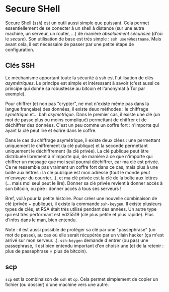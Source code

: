 # Secure SHell

Secure Shell (`ssh`) est un outil aussi simple que puissant. Cela permet
essentiellement de se conecter à un shell à distance (sur une autre machine, un
serveur, un router, ...) de manière *absoluement sécurisée* (d'où le *secure*).
Son utilisation de base est très simple : `ssh user@hostname`. Mais avant cela,
il est nécéssaire de passer par une petite étape de configuration.

## Clés SSH

Le méchanisme apportant toute la sécurité à ssh est l'utilisation de clés
*asymétriques*. Le principe est simple et intéressant à savoir (c'est aussi ce
principe qui donne sa robustesse au bitcoin et l'anonymat à Tor par exemple).

Pour chiffrer (et non pas "crypter", ne mot n'existe même pas dans la langue
française) des données, il existe deux méthodes : le chiffrage *symétrique*
et... bah *asymétrique*. Dans le premier cas, il existe une clé (un mot de
passe plus ou moins compliqué) permettant de chiffrer et de déchiffrer des
données. C'est un peu comme un coffre fort : n'importe qui ayant la clé peut
lire et écrire dans le coffre.

Dans le cas du chiffrage asymétrique, il existe deux clées : une permettant
uniquement le chiffrement (la clé publique) et la seconde permettant uniquement
le déchiffrement (la clé privée). La clé publique peut être distribuée
librement à n'importe qui, de manière à ce que n'importe qui chiffrer un
message que moi seul pourrai déchiffrer, car ma clé est privée. Ca ne ressemble
pas vraiment un coffre fort dans ce cas, mais plus à une boîte aux lettres : la
clé publique est mon adresse (tout le monde peut m'envoyer du courrier...), et
ma clé privée est la clé de la boîte aux lettres (... mais moi seul peut le
lire). Donner sa clé privée revient à donner accès à son bitcoin, ou pire :
donner accès à tous ses serveurs !

Bref, voilà pour la petite histoire. Pour créer une nouvelle combinaison de clé
(privée + publique), il existe la commande `ssh-keygen`. Il existe plusieurs
types de clés, et RSA était très utilisé pendant des années. Un autre type qui
est très performant est ed25519 (clé plus petite et plus rapide). Plus d'infos
dans le man, bien entendu.

Note : il est aussi possible de protéger sa clé par une "passephrase" (un mot
de passe), au cas où elle serait récupérée par un vilain hacker (ça m'est
arrivé sur mon serveur...). `ssh-keygen` demande d'entrer (ou pas) une
passephrase, il est bien entendu important d'en choisir une (et de la retenir :
plus de passephrase = plus de bitcoin).

## scp

`scp` est la combinaison de `ssh` et `cp`. Cela permet simplement de copier un
fichier (ou dossier) d'une machine vers une autre.
